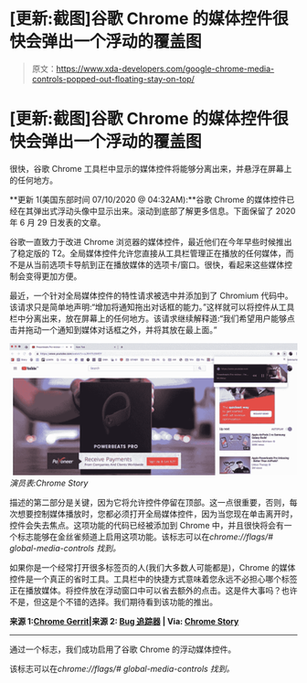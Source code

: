 # [更新:截图]谷歌 Chrome 的媒体控件很快会弹出一个浮动的覆盖图

> 原文：<https://www.xda-developers.com/google-chrome-media-controls-popped-out-floating-stay-on-top/>

# [更新:截图]谷歌 Chrome 的媒体控件很快会弹出一个浮动的覆盖图

很快，谷歌 Chrome 工具栏中显示的媒体控件将能够分离出来，并悬浮在屏幕上的任何地方。

**更新 1(美国东部时间 07/10/2020 @ 04:32AM):**谷歌 Chrome 的媒体控件已经在其弹出式浮动头像中显示出来。滚动到底部了解更多信息。下面保留了 2020 年 6 月 29 日发表的文章。

谷歌一直致力于改进 Chrome 浏览器的媒体控件，最近他们在今年早些时候推出了稳定版的 T2。全局媒体控件允许您直接从工具栏管理正在播放的任何媒体，而不是从当前选项卡导航到正在播放媒体的选项卡/窗口。很快，看起来这些媒体控制会变得更加方便。

最近，一个针对全局媒体控件的特性请求被选中并添加到了 Chromium 代码中。该请求只是简单地声明:“增加将通知拖出对话框的能力。”这样就可以将控件从工具栏中分离出来，放在屏幕上的任何地方。该请求继续解释道:“我们希望用户能够点击并拖动一个通知到媒体对话框之外，并将其放在最上面。”

![](img/25d36310e00f2e11039d103482f8f7a5.png) *演员表:Chrome Story*

描述的第二部分是关键，因为它将允许控件停留在顶部。这一点很重要，否则，每次想要控制媒体播放时，您都必须打开全局媒体控件，因为当您现在单击离开时，控件会失去焦点。这项功能的代码已经被添加到 Chrome 中，并且很快将会有一个标志能够在金丝雀频道上启用这项功能。该标志可以在*chrome://flags/# global-media-controls 找到。*

如果你是一个经常打开很多标签页的人(我们大多数人可能都是)，Chrome 的媒体控件是一个真正的省时工具。工具栏中的快捷方式意味着您永远不必担心哪个标签正在播放媒体。将控件放在浮动窗口中可以省去额外的点击。这是件大事吗？也许不是，但这是个不错的选择。我们期待看到该功能的推出。

**来源 1:[Chrome Gerrit](https://chromium-review.googlesource.com/c/chromium/src/+/2269821)|来源 2: [Bug 追踪器](https://bugs.chromium.org/p/chromium/issues/detail?id=1022452&q=component%3AInternals%3EMedia%3EUI) | Via: [Chrome Story](https://www.chromestory.com/2020/06/drag-away-media-control/)**

* * *

通过一个标志，我们成功启用了谷歌 Chrome 的浮动媒体控件。

该标志可以在*chrome://flags/# global-media-controls 找到。*